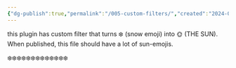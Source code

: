 ```yaml
---
{"dg-publish":true,"permalink":"/005-custom-filters/","created":"2024-05-07T10:12:25.000-05:00","updated":"2024-05-07T10:12:25.000-05:00"}
---
```




this plugin has custom filter that turns ❄️ (snow emoji) into 🌞 (THE SUN). When published, this file should have a lot of sun-emojis. 


❄️❄️❄️❄️❄️❄️❄️❄️❄️❄️❄️❄️❄️
